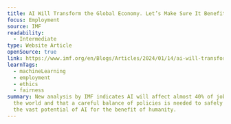 ```yaml
---
title: AI Will Transform the Global Economy. Let’s Make Sure It Benefits Humanity.
focus: Employment
source: IMF
readability:
  - Intermediate
type: Website Article
openSource: true
link: https://www.imf.org/en/Blogs/Articles/2024/01/14/ai-will-transform-the-global-economy-lets-make-sure-it-benefits-humanity
learnTags:
  - machineLearning
  - employment
  - ethics
  - fairness
summary: New analysis by IMF indicates AI will affect almost 40% of jobs around
  the world and that a careful balance of policies is needed to safely leverage
  the vast potential of AI for the benefit of humanity.
---
```

